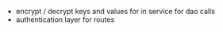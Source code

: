  - encrypt / decrypt keys and values for in service for dao calls
 - authentication layer for routes
